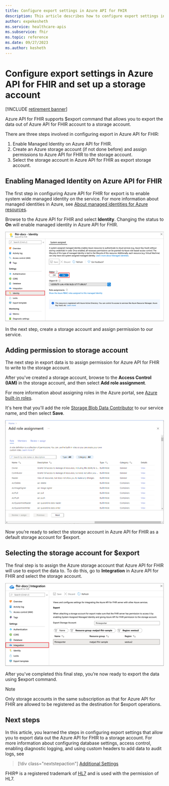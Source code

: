 ```yaml
---
title: Configure export settings in Azure API for FHIR
description: This article describes how to configure export settings in Azure API for FHIR
author: expekesheth
ms.service: healthcare-apis
ms.subservice: fhir
ms.topic: reference
ms.date: 09/27/2023
ms.author: kesheth
---
```


# Configure export settings in Azure API for FHIR and set up a storage account

[!INCLUDE [retirement banner](../includes/healthcare-apis-azure-api-fhir-retirement.md)]

Azure API for FHIR supports $export command that allows you to export the data out of Azure API for FHIR account to a storage account.

There are three steps involved in configuring export in Azure API for FHIR:

1. Enable Managed Identity on Azure API for FHIR.
2. Create an Azure storage account (if not done before) and assign permissions to Azure API for FHIR to the storage account.
3. Select the storage account in Azure API for FHIR as export storage account.

## Enabling Managed Identity on Azure API for FHIR

The first step in configuring Azure API for FHIR for export is to enable system wide managed identity on the service. For more information about managed identities in Azure, see [About managed identities for Azure resources](../../active-directory/managed-identities-azure-resources/overview.md).

Browse to the Azure API for FHIR and select **Identity**. Changing the status to **On** will enable managed identity in Azure API for FHIR.

[ ![Screenshot of the enable managed identity page.](media/export-data/fhir-mi-enabled.png) ](media/export-data/fhir-mi-enabled.png#lightbox)

In the next step, create a storage account and assign permission to our service.

## Adding permission to storage account

The next step in export data is to assign permission for Azure API for FHIR to write to the storage account.

After you've created a storage account, browse to the **Access Control (IAM)** in the storage account, and then select **Add role assignment**. 

For more information about assigning roles in the Azure portal, see [Azure built-in roles](../../role-based-access-control/role-assignments-portal.yml).

It's here that you'll add the role [Storage Blob Data Contributor](../../role-based-access-control/built-in-roles.md#storage-blob-data-contributor) to our service name, and then select **Save**.

[ ![Screenshot of add role assignment page.](../../../includes/role-based-access-control/media/add-role-assignment-page.png) ](../../../includes/role-based-access-control/media/add-role-assignment-page.png#lightbox)

Now you’re ready to select the storage account in Azure API for FHIR as a default storage account for $export.

## Selecting the storage account for $export

The final step is to assign the Azure storage account that Azure API for FHIR will use to export the data to. To do this, go to **Integration** in Azure API for FHIR and select the storage account.

[ ![Screenshot of FHIR Export Storage.](media/export-data/fhir-export-storage.png) ](media/export-data/fhir-export-storage.png#lightbox)

After you've completed this final step, you’re now ready to export the data using $export command.

> [!Note]
> Only storage accounts in the same subscription as that for Azure API for FHIR are allowed to be registered as the destination for $export operations.

## Next steps

In this article, you learned the steps in configuring export settings that allow you to export data out the Azure API for FHIR to a storage account. For more information about configuring database settings, access control, enabling diagnostic logging, and using custom headers to add data to audit logs, see

>[!div class="nextstepaction"]
>[Additional Settings](azure-api-for-fhir-additional-settings.md)

FHIR&#174; is a registered trademark of [HL7](https://hl7.org/fhir/) and is used with the permission of HL7.